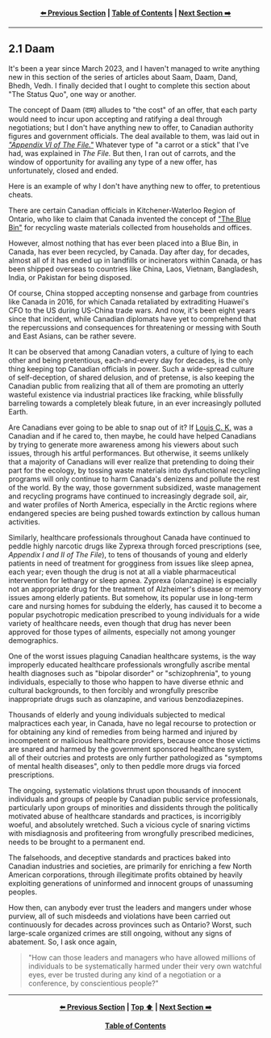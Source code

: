 <div align="center">
  
  **[:arrow_left: Previous Section][Prev] | [Table of Contents][TOC] | [Next Section :arrow_right:][Next]**
  
</div>

---

## 2.1 Daam

It's been a year since March 2023, and I haven't managed to write anything new in this section of the series of articles about Saam, Daam, Dand, Bhedh, Vedh. I finally decided that I ought to complete this section about "The Status Quo", one way or another. 

The concept of Daam (दाम) alludes to "the cost" of an offer, that each party would need to incur upon accepting and ratifying a deal through negotiations; but I don't have anything new to offer, to Canadian authority figures and government officials. The deal available to them, was laid out in [*"Appendix VI of The File."*](https://github.com/true-hindsight/grim-realities/blob/main/navigating-this-gitrepo.md#20-navigating-this-documentation) Whatever type of "a carrot or a stick" that I've had, was explained in *The File.* But then, I ran out of carrots, and the window of opportunity for availing any type of a new offer, has unfortunately, closed and ended. 

Here is an example of why I don't have anything new to offer, to pretentious cheats. 

There are certain Canadian officials in Kitchener-Waterloo Region of Ontario, who like to claim that Canada invented the concept of ["The Blue Bin"](https://en.wikipedia.org/wiki/Blue_box_recycling_system) for recycling waste materials collected from households and offices. 

However, almost nothing that has ever been placed into a Blue Bin, in Canada, has ever been recycled, by Canada. Day after day, for decades, almost all of it has ended up in landfills or incinerators within Canada, or has been shipped overseas to countries like China, Laos, Vietnam, Bangladesh, India, or Pakistan for being disposed. 

Of course, China stopped accepting nonsense and garbage from countries like Canada in 2016, for which Canada retaliated by extraditing Huawei's CFO to the US during US-China trade wars. And now, it's been eight years since that incident, while Canadian diplomats have yet to comprehend that the repercussions and consequences for threatening or messing with South and East Asians, can be rather severe. 

It can be observed that among Canadian voters, a culture of lying to each other and being pretentious, each-and-every day for decades, is the only thing keeping top Canadian officials in power. Such a wide-spread culture of self-deception, of shared delusion, and of pretense, is also keeping the Canadian public from realizing that all of them are promoting an utterly wasteful existence via industrial practices like fracking, while blissfully barreling towards a completely bleak future, in an ever increasingly polluted Earth.  

Are Canadians ever going to be able to snap out of it? If [Louis C. K.](https://en.wikipedia.org/wiki/Louis_C.K.) was a Canadian and if he cared to, then maybe, he could have helped Canadians by trying to generate more awareness among his viewers about such issues, through his artful performances. But otherwise, it seems unlikely that a majority of Canadians will ever realize that pretending to doing their part for the ecology, by tossing waste materials into dysfunctional recycling programs will only continue to harm Canada's denizens and pollute the rest of the world. By the way, those government subsidized, waste management and recycling programs have continued to increasingly degrade soil, air, and water profiles of North America, especially in the Arctic regions where endangered species are being pushed towards extinction by callous human activities. 

Similarly, healthcare professionals throughout Canada have continued to peddle highly narcotic drugs like Zyprexa through forced prescriptions (see, *Appendix I and II of The File*), to tens of thousands of young and elderly patients in need of treatment for grogginess from issues like sleep apnea, each year; even though the drug is not at all a viable pharmaceutical intervention for lethargy or sleep apnea. Zyprexa (olanzapine) is especially not an appropriate drug for the treatment of Alzheimer's disease or memory issues among elderly patients. But somehow, its popular use in long-term care and nursing homes for subduing the elderly, has caused it to become a popular psychotropic medication prescribed to young individuals for a wide variety of healthcare needs, even though that drug has never been approved for those types of ailments, especially not among younger demographics. 

One of the worst issues plaguing Canadian healthcare systems, is the way improperly educated healthcare professionals wrongfully ascribe mental health diagnoses such as "bipolar disorder" or "schizophrenia", to young individuals, especially to those who happen to have diverse ethnic and cultural backgrounds, to then forcibly and wrongfully prescribe inappropriate drugs such as olanzapine, and various benzodiazepines. 

Thousands of elderly and young individuals subjected to medical malpractices each year, in Canada, have no legal recourse to protection or for obtaining any kind of remedies from being harmed and injured by incompetent or malicious healthcare providers, because once those victims are snared and harmed by the government sponsored healthcare system, all of their outcries and protests are only further pathologized as "symptoms of mental health diseases", only to then peddle more drugs via forced prescriptions. 

The ongoing, systematic violations thrust upon thousands of innocent individuals and groups of people by Canadian public service professionals, particularly upon groups of minorities and dissidents through the politically motivated abuse of healthcare standards and practices, is incorrigibly woeful, and absolutely wretched. Such a vicious cycle of snaring victims with misdiagnosis and profiteering from wrongfully prescribed medicines, needs to be brought to a permanent end.  

The falsehoods, and deceptive standards and practices baked into Canadian industries and societies, are primarily for enriching a few North American corporations, through illegitimate profits obtained by heavily exploiting generations of uninformed and innocent groups of unassuming peoples. 

How then, can anybody ever trust the leaders and mangers under whose purview, all of such misdeeds and violations have been carried out continuously for decades across provinces such as Ontario? Worst, such large-scale organized crimes are still ongoing, without any signs of abatement. So, I ask once again, 

>"How can those leaders and managers who have allowed millions of individuals to be systematically harmed under their very own watchful eyes, ever be trusted during any kind of a negotiation or a conference, by conscientious people?" 


---

<div align="center">
  
  **[:arrow_left: Previous Section][Prev] | [Top :arrow_up:][Top] | [Next Section :arrow_right:][Next]** 
  
  **[Table of Contents][TOC]**

  [Prev]: ./01-03.md
  [Top]: ./02-01.md#21-daam
  [Next]: ./02-02.md
  [TOC]: ../README.md#table-of-contents
  
</div>